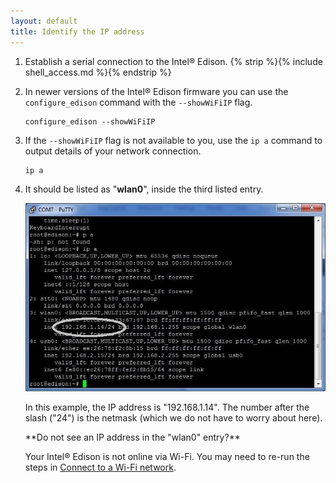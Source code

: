 ```yaml
---
layout: default
title: Identify the IP address
---
```


1. Establish a serial connection to the Intel® Edison. {% strip %}{% include shell_access.md %}{% endstrip %}

2. In newer versions of the Intel® Edison firmware you can use the `configure_edison` command with the `--showWiFiIP` flag.

    ```
    configure_edison --showWiFiIP
    ```

3. If the `--showWiFiIP` flag is not available to you, use the `ip a` command to output details of your network connection.

    ```
    ip a
    ```

4. It should be listed as "**wlan0**", inside the third listed entry. 

    ![Result after running 'ip a' command with wlan0 entry highlighted](images/ip_a_result-wlan0_highlighted.jpg)

    In this example, the IP address is "192.168.1.14". The number after the slash ("24") is the netmask (which we do not have to worry about here).

    <div class="callout troubleshooting" markdown="1">
    **Do not see an IP address in the "wlan0" entry?**
    
    Your Intel® Edison is not online via Wi-Fi. You may need to re-run the steps in [Connect to a Wi-Fi network](connect.html#connect-to-a-wi-fi-network).
    </div>
